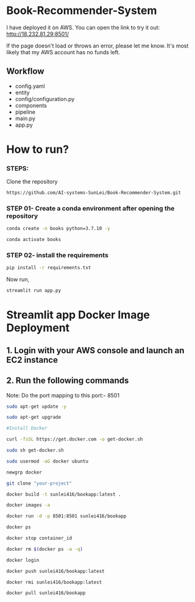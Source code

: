 # Book-Recommender-System

I have deployed it on AWS. You can open the link to try it out: http://18.232.81.29:8501/

If the page doesn't load or throws an error, please let me know. It's most likely that my AWS account has no funds left.

## Workflow

- config.yaml
- entity
- config/configuration.py
- components
- pipeline
- main.py
- app.py

# How to run?

### STEPS:

Clone the repository

```bash
https://github.com/AI-systems-SunLei/Book-Recommender-System.git
```

### STEP 01- Create a conda environment after opening the repository

```bash
conda create -n books python=3.7.10 -y
```

```bash
conda activate books
```

### STEP 02- install the requirements

```bash
pip install -r requirements.txt
```

Now run,

```bash
streamlit run app.py
```

# Streamlit app Docker Image Deployment

## 1. Login with your AWS console and launch an EC2 instance

## 2. Run the following commands

Note: Do the port mapping to this port:- 8501

```bash
sudo apt-get update -y

sudo apt-get upgrade

#Install Docker

curl -fsSL https://get.docker.com -o get-docker.sh

sudo sh get-docker.sh

sudo usermod -aG docker ubuntu

newgrp docker
```

```bash
git clone "your-project"
```

```bash
docker build -t sunlei416/bookapp:latest .
```

```bash
docker images -a
```

```bash
docker run -d -p 8501:8501 sunlei416/bookapp
```

```bash
docker ps
```

```bash
docker stop container_id
```

```bash
docker rm $(docker ps -a -q)
```

```bash
docker login
```

```bash
docker push sunlei416/bookapp:latest
```

```bash
docker rmi sunlei416/bookapp:latest
```

```bash
docker pull sunlei416/bookapp
```
